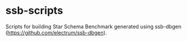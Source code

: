 ssb-scripts
===========
Scripts for building Star Schema Benchmark generated using ssb-dbgen (https://github.com/electrum/ssb-dbgen).
